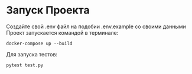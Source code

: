 # Запуск Проекта
Создайте свой .env файл на подобии .env.example со своими данными
Проект запускается командой в терминале:
```
docker-compose up --build
```
Для запуска тестов:
```
pytest test.py
```
